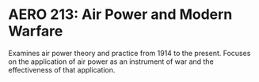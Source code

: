 # AERO 213: Air Power and Modern Warfare

Examines air power theory and practice from 1914 to the present. Focuses on the application of air power as an instrument of war and the effectiveness of that application.